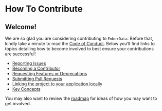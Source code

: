 # How To Contribute

## Welcome!

We are so glad you are considering contributing to `EmberData`. Before that, kindly take a minute to read the [Code of Conduct](https://github.com/emberjs/data/blob/main/CODE_OF_CONDUCT.md). Below you'll find links to topics
detailing how to become involved to best ensure your contributions are successful!

- [Reporting Issues](./contributing/issues.md)
- [Becoming a Contributor](./contributing/become-a-contributor.md)
- [Requesting Features or Deprecations](./contributing/rfc-process.md)
- [Submitting Pull Requests](./contributing/submitting-prs.md)
- [Linking the project to your application locally](./contributing/linking-to-applications.md)
- [Key Concepts](./contributing/key-concepts.md)

You may also want to review the [roadmap](./ROADMAP.md) for ideas of how you may want to get
involved.
